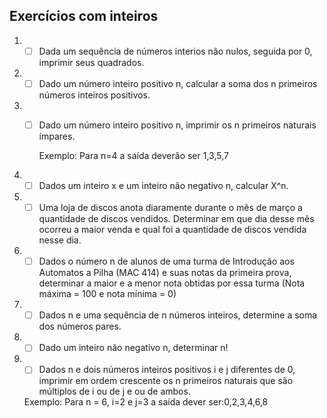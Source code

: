 ## Exercícios com inteiros

1. - [ ] Dada um sequência de números interios não nulos, seguida por 0, imprimir seus quadrados.
2. - [ ] Dado um número inteiro positivo n, calcular a soma dos n primeiros números inteiros positivos.
3. - [ ] Dado um número inteiro positivo n, imprimir os n primeiros naturais ímpares.
        
        Exemplo: Para n=4 a saída deverão ser 1,3,5,7
4. - [ ] Dados um inteiro x e um inteiro não negativo n, calcular X^n.
5. - [ ] Uma loja de discos anota diaramente durante o mês de março a quantidade de discos vendidos. Determinar em que dia desse mês ocorreu a maior venda e qual foi a quantidade de discos vendida nesse dia.
6. - [ ] Dados o número n de alunos de uma turma de Introdução aos Automatos a Pilha (MAC 414) e suas notas da primeira prova, determinar a maior e a menor nota obtidas por essa turma (Nota máxima = 100 e nota mínima = 0)
7. - [ ] Dados n e uma sequência de n números inteiros, determine a soma dos números pares.
8. - [ ] Dado um inteiro não negativo n, determinar n!
9. - [ ] Dados n e dois números inteiros positivos i e j diferentes de 0, imprimir em ordem crescente os n primeiros naturais que são múltiplos de i ou de j e ou de ambos.
    
   Exemplo: Para n = 6, i=2 e j=3 a saída dever ser:0,2,3,4,6,8
